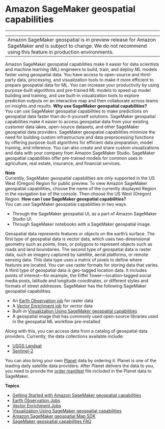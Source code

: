 # Amazon SageMaker geospatial capabilities<a name="geospatial"></a>


****  

|  | 
| --- |
| Amazon SageMaker geospatial is in preview release for Amazon SageMaker and is subject to change\. We do not recommend using this feature in production environments\. | 

 Amazon SageMaker geospatial capabilities make it easier for data scientists and machine learning \(ML\) engineers to build, train, and deploy ML models faster using geospatial data\. You have access to open\-source and third\-party data, processing, and visualization tools to make it more efficient to prepare geospatial data for ML\. You can increase your productivity by using purpose\-built algorithms and pre\-trained ML models to speed up model building and training, and use built\-in visualization tools to explore prediction outputs on an interactive map and then collaborate across teams on insights and results\. 
<a name="why-use-geo"></a>
**Why use SageMaker geospatial capabilities?**  
You can use SageMaker geospatial capabilities to make predictions on geospatial data faster than do\-it\-yourself solutions\. SageMaker geospatial capabilities make it easier to access geospatial data from your existing customer data lakes, open\-source datasets, and other SageMaker geospatial data providers\. SageMaker geospatial capabilities minimize the need for building custom infrastructure and data preprocessing functions by offering purpose\-built algorithms for efficient data preparation, model training, and inference\. You can also create and share custom visualizations and data with your company from Amazon SageMaker Studio\. SageMaker geospatial capabilities offer pre\-trained models for common uses in agriculture, real estate, insurance, and financial services\.

**Note**  
Currently, SageMaker geospatial capabilities are only supported in the US West \(Oregon\) Region for public preview\. To view Amazon SageMaker geospatial capabilities, choose the name of the currently displayed Region in the navigation bar of the console\. Then choose the US West \(Oregon\) Region\.
<a name="how-use-geo"></a>
**How can I use SageMaker geospatial capabilities?**  
You can use SageMaker geospatial capabilities in two ways\.
+ Through the SageMaker geospatial UI, as a part of Amazon SageMaker Studio UI\.
+ Through SageMaker notebooks with a SageMaker geospatial image\.

Geospatial data represents features or objects on the earth’s surface\. The first type of geospatial data is vector data, which uses two\-dimensional geometry such as points, lines, or polygons to represent objects such as roads and land boundaries\. The second type of geospatial data is raster data, such as imagery captured by satellite, aerial platforms, or remote sensing data\. This data type uses a matrix of pixels to define where features are located\. You can use raster formats for storing data that varies\. A third type of geospatial data is geo\-tagged location data\. It includes points of interest—for example, the Eiffel Tower—location\-tagged social media posts, latitude and longitude coordinates, or different styles and formats of street addresses\. SageMaker has the following SageMaker geospatial capabilities\.
+ An [Earth Observation job](https://docs.aws.amazon.com/sagemaker/latest/dg/geospatial-eoj.html) for raster data
+ A [Vector Enrichment job](https://docs.aws.amazon.com/sagemaker/latest/dg/geospatial-vej.html) for vector data
+ Built\-in [Visualization Using SageMaker geospatial capabilities](https://docs.aws.amazon.com/sagemaker/latest/dg/geospatial-visualize.html)
+ A geospatial image that has commonly used open\-source libraries used in the geospatial ML workflow pre\-installed

Along with this, you can access data from a catalog of geospatial data providers\. Currently, the data collections available include: 
+ [ USGS Landsat](https://www.usgs.gov/centers/eros/data-citation?qt-science_support_page_related_con=0#qt-science_support_page_related_con)
+ [Sentinel\-2](https://sentinel.esa.int/web/sentinel/missions/sentinel-2)

You can also bring your own [Planet](https://www.planet.com/) data by ordering it\. Planet is one of the leading daily satellite data providers\. After Planet delivers the data to you, you need to provide the [order manifest](https://developers.planet.com/apis/orders/delivery/) file included in the Planet data to SageMaker\.

**Topics**
+ [Getting Started with Amazon SageMaker geospatial capabilities](geospatial-getting-started.md)
+ [Earth Observation Jobs](geospatial-eoj.md)
+ [Vector Enrichment Jobs](geospatial-vej.md)
+ [Visualization Using SageMaker geospatial capabilities](geospatial-visualize.md)
+ [Amazon SageMaker geospatial Map SDK](geospatial-notebook-sdk.md)
+ [SageMaker geospatial capabilities FAQ](geospatial-faq.md)